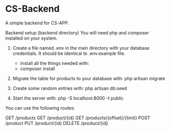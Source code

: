 # CS-Backend
A simple backend for CS-APP.

Backend setup (backend directory)
You will need php and composer installed on your system.

1. Create a file named .env in the main directory with your database credentials. It should be identical to .env.example file.
    - Install all the things needed with:
    - composer install
    
2. Migrate the table for products to your database with:
    php artisan migrate
    
3. Create some random entries with:
    php artisan db:seed

4. Start the server with:
    php -S localhost:8000 -t public

You can use the following routes:

GET /products
GET /product/{id}
GET /products/{offset}/{limit}
POST /product
PUT /product/{id}
DELETE /product/{id}
